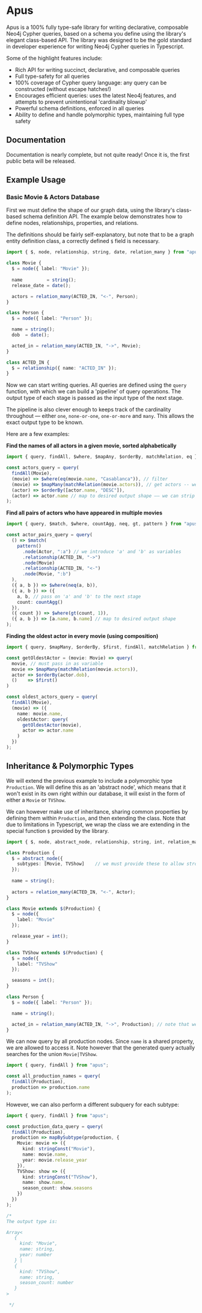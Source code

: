 
# Apus

Apus is a 100% fully type-safe library for writing declarative, composable Neo4j Cypher queries, based on a schema you define using the library's elegant class-based API. The library was designed to be the gold standard in developer experience for writing Neo4j Cypher queries in Typescript.

Some of the highlight features include:
- Rich API for writing succinct, declarative, and composable queries
- Full type-safety for all queries
- 100% coverage of Cypher query language: any query can be constructed (without escape hatches!)
- Encourages efficient queries: uses the latest Neo4j features, and attempts to prevent unintentional 'cardinality blowup'
- Powerful schema definitions, enforced in all queries
- Ability to define and handle polymorphic types, maintaining full type safety

## Documentation

Documentation is nearly complete, but not quite ready! Once it is, the first public beta will be released.

## Example Usage

### Basic Movie & Actors Database 

First we must define the shape of our graph data, using the library's class-based schema definition API. The example below demonstrates how to define nodes, relationships, properties, and relations.

The definitions should be fairly self-explanatory, but note that to be a graph entity definition class, a correctly defined `$` field is necessary.

```ts
import { $, node, relationship, string, date, relation_many } from "apus/schema";

class Movie {
  $ = node({ label: "Movie" });
  
  name         = string();
  release_date = date();

  actors = relation_many(ACTED_IN, "<-", Person);
}

class Person {
  $ = node({ label: "Person" });

  name = string();
  dob  = date();

  acted_in = relation_many(ACTED_IN, "->", Movie);
}

class ACTED_IN {
  $ = relationship({ name: "ACTED_IN" });
}

```

Now we can start writing queries. All queries are defined using the `query` function, with which we can build a 'pipeline' of query operations. The output type of each stage is passed as the input type of the next stage.

The pipeline is also clever enough to keeps track of the cardinality throughout — either `one`, `none-or-one`, `one-or-more` and `many`. This allows the exact output type to be known.

Here are a few examples:

**Find the names of all actors in a given movie, sorted alphabetically**

```ts
import { query, findAll, $where, $mapAny, $orderBy, matchRelation, eq } from "apus";

const actors_query = query(
  findAll(Movie),
  (movie) => $where(eq(movie.name, "Casablanca")), // filter
  (movie) => $mapMany(matchRelation(movie.actors)), // get actors -- we use $mapMany to signal that each input row can produce multiple output rows 
  (actor) => $orderBy([actor.name, "DESC"]),
  (actor) => actor.name // map to desired output shape —— we can strip away properties we don't need
); 
```

**Find all pairs of actors who have appeared in multiple movies**

```ts
import { query, $match, $where, countAgg, neq, gt, pattern } from "apus";

const actor_pairs_query = query(
  () => $match(
    pattern()
      .node(Actor, ":a") // we introduce 'a' and 'b' as variables
      .relationship(ACTED_IN, "->")
      .node(Movie)
      .relationship(ACTED_IN, "<-")
      .node(Movie, ":b")
  ),
  ({ a, b }) => $where(neq(a, b)),
  ({ a, b }) => ({
    a, b, // pass on 'a' and 'b' to the next stage
    count: countAgg()
  }),
  ({ count }) => $where(gt(count, 1)),
  ({ a, b }) => [a.name, b.name] // map to desired output shape
); 
```

**Finding the oldest actor in every movie (using composition)**

```ts
import { query, $mapMany, $orderBy, $first, findAll, matchRelation } from "apus";

const getOldestActor = (movie: Movie) => query(
  movie, // must pass in as variable
  movie => $mapMany(matchRelation(movie.actors)),
  actor => $orderBy(actor.dob),
  ()    => $first()
)

const oldest_actors_query = query(
  findAll(Movie),
  (movie) => ({
    name: movie.name,
    oldestActor: query(
      getOldestActor(movie),
      actor => actor.name
    )
  })
); 
```

## Inheritance & Polymorphic Types

We will extend the previous example to include a polymorphic type `Production`. We will define this as an 'abstract node', which means that it won't exist in its own right within our database, it will exist in the form of either a `Movie` or `TVShow`.

We can however make use of inheritance, sharing common properties by defining them within `Production`, and then extending the class. Note that due to limitations in Typescript, we wrap the class we are extending in the special function `$` provided by the library.

```ts
import { $, node, abstract_node, relationship, string, int, relation_many } from "apus/schema";

class Production {
  $ = abstract_node({
    subtypes: [Movie, TVShow]    // we must provide these to allow strong typing of subtypes 
  });
  
  name = string();
  
  actors = relation_many(ACTED_IN, "<-", Actor);
}

class Movie extends $(Production) {
  $ = node({
    label: "Movie"
  });

  release_year = int();
}

class TVShow extends $(Production) {
  $ = node({
    label: "TVShow"
  });

  seasons = int();
}

class Person {
  $ = node({ label: "Person" });

  name = string();

  acted_in = relation_many(ACTED_IN, "->", Production); // note that we can use the polymporphic type here 
}

```

We can now query by all production nodes. Since `name` is a shared property, we are allowed to access it. Note however that the generated query actually searches for the union `Movie|TVShow`.

```ts
import { query, findAll } from "apus";

const all_production_names = query(
  findAll(Production),
  production => production.name
);
```

However, we can also perform a different subquery for each subtype:

```ts
import { query, findAll } from "apus";

const production_data_query = query(
  findAll(Production),
  production => mapBySubtype(production, {
    Movie: movie => ({
      kind: stringConst("Movie"),
      name: movie.name,
      year: movie.release_year
    }),
    TVShow: show => ({
      kind: stringConst("TVShow"),
      name: show.name,
      season_count: show.seasons
    })
  })
);

/*
The output type is:

Array<
   {
     kind: "Movie",
     name: string,
     year: number
   } |
   {
     kind: "TVShow",
     name: string,
     season_count: number
   }
>

 */

```